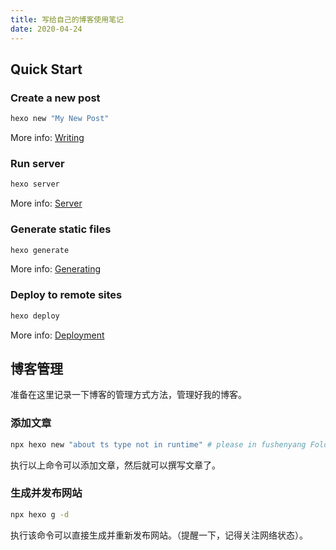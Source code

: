 ```yaml
---
title: 写给自己的博客使用笔记
date: 2020-04-24
---
```



## Quick Start

### Create a new post

``` bash
hexo new "My New Post"
```

More info: [Writing](https://hexo.io/docs/writing.html)

### Run server

``` bash
hexo server
```

More info: [Server](https://hexo.io/docs/server.html)

### Generate static files

``` bash
hexo generate
```

More info: [Generating](https://hexo.io/docs/generating.html)

### Deploy to remote sites

``` bash
hexo deploy
```

More info: [Deployment](https://hexo.io/docs/one-command-deployment.html)

## 博客管理

准备在这里记录一下博客的管理方式方法，管理好我的博客。

### 添加文章

``` bash
npx hexo new "about ts type not in runtime" # please in fushenyang Folder
```

执行以上命令可以添加文章，然后就可以撰写文章了。

### 生成并发布网站

``` bash
npx hexo g -d
```

执行该命令可以直接生成并重新发布网站。（提醒一下，记得关注网络状态）。
